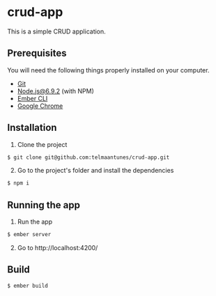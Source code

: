 # crud-app

This is a simple CRUD application.

## Prerequisites

You will need the following things properly installed on your computer.

* [Git](https://git-scm.com/)
* [Node.js@6.9.2](https://nodejs.org/) (with NPM)
* [Ember CLI](https://ember-cli.com/)
* [Google Chrome](https://google.com/chrome/)

## Installation

1. Clone the project

```bash
$ git clone git@github.com:telmaantunes/crud-app.git
```
2. Go to the project's folder and install the dependencies

```bash
$ npm i
```

## Running the app

1. Run the app

```bash
$ ember server
```

2. Go to http://localhost:4200/

## Build

```bash
$ ember build
```
